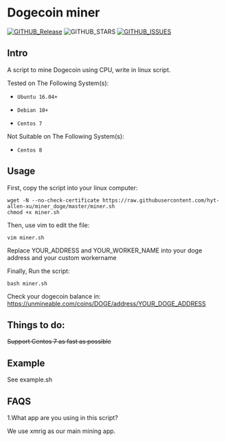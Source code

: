 # Dogecoin miner
[![GITHUB_Release](https://img.shields.io/badge/release-v0.2-blue)](https://raw.githubusercontent.com/hyt-allen-xu/doge_miner/master/miner.sh) ![GITHUB_STARS](https://img.shields.io/github/stars/hyt-allen-xu/miner_doge) [![GITHUB_ISSUES](https://img.shields.io/github/issues/hyt-allen-xu/miner_doge)](https://github.com/hyt-allen-xu/doge_miner/issues)

## Intro

A script to mine Dogecoin using CPU, write in linux script.

Tested on The Following System(s):

- `Ubuntu 16.04+`

- `Debian 10+`

- `Centos 7`


Not Suitable on The Following System(s):

- `Centos 8`

## Usage

First, copy the script into your linux computer:

```
wget -N --no-check-certificate https://raw.githubusercontent.com/hyt-allen-xu/miner_doge/master/miner.sh 
chmod +x miner.sh
```

Then, use vim to edit the file:

```vim miner.sh```

Replace YOUR_ADDRESS and YOUR_WORKER_NAME into your doge address and your custom workername

Finally, Run the script:

```bash miner.sh```

Check your dogecoin balance in: https://unmineable.com/coins/DOGE/address/YOUR_DOGE_ADDRESS

## Things to do:

~~Support Centos 7 as fast as possible~~

## Example

See example.sh

## FAQS

1.What app are you using in this script?

We use xmrig as our main mining app.
